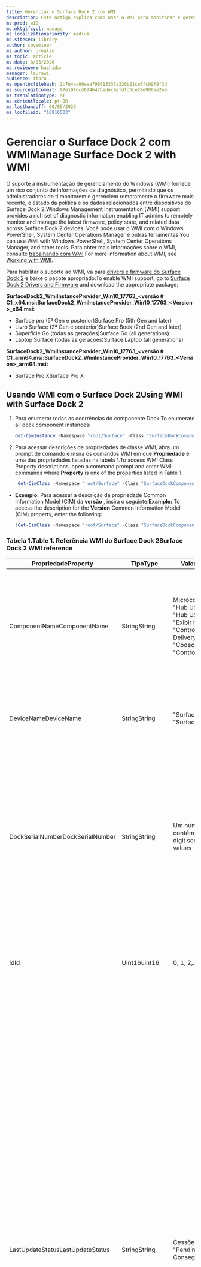 ```yaml
---
title: Gerenciar o Surface Dock 2 com WMI
description: Este artigo explica como usar o WMI para monitorar e gerenciar remotamente o firmware mais recente, o estado da política e os dados relacionados entre dispositivos do Surface Dock 2.
ms.prod: w10
ms.mktglfcycl: manage
ms.localizationpriority: medium
ms.sitesec: library
author: coveminer
ms.author: greglin
ms.topic: article
ms.date: 8/05/2020
ms.reviewer: hachidan
manager: laurawi
audience: itpro
ms.openlocfilehash: 2c7e4ac00eea798613335a320b21ce6fcb9f9f2d
ms.sourcegitcommit: 97e19fdcd074647bedec9efdfd3ce28e900ae2ea
ms.translationtype: MT
ms.contentlocale: pt-BR
ms.lasthandoff: 08/05/2020
ms.locfileid: "10916503"
---
```

# <span data-ttu-id="41f27-103">Gerenciar o Surface Dock 2 com WMI</span><span class="sxs-lookup"><span data-stu-id="41f27-103">Manage Surface Dock 2 with WMI</span></span>

<span data-ttu-id="41f27-104">O suporte à instrumentação de gerenciamento do Windows (WMI) fornece um rico conjunto de informações de diagnóstico, permitindo que os administradores de ti monitorem e gerenciem remotamente o firmware mais recente, o estado da política e os dados relacionados entre dispositivos do Surface Dock 2.</span><span class="sxs-lookup"><span data-stu-id="41f27-104">Windows Management Instrumentation (WMI) support provides a rich set of diagnostic information enabling IT admins to remotely monitor and manage the latest firmware, policy state, and related data across Surface Dock 2 devices.</span></span> <span data-ttu-id="41f27-105">Você pode usar o WMI com o Windows PowerShell, System Center Operations Manager e outras ferramentas.</span><span class="sxs-lookup"><span data-stu-id="41f27-105">You can use WMI with Windows PowerShell, System Center Operations Manager, and other tools.</span></span> <span data-ttu-id="41f27-106">Para obter mais informações sobre o WMI, consulte [trabalhando com WMI](https://docs.microsoft.com/powershell/scripting/learn/ps101/07-working-with-wmi?view=powershell-5.1).</span><span class="sxs-lookup"><span data-stu-id="41f27-106">For more information about WMI, see [Working with WMI](https://docs.microsoft.com/powershell/scripting/learn/ps101/07-working-with-wmi?view=powershell-5.1).</span></span> 

<span data-ttu-id="41f27-107">Para habilitar o suporte ao WMI, vá para [drivers e firmware do Surface Dock 2](https://www.microsoft.com/download/details.aspx?id=101317) e baixe o pacote apropriado:</span><span class="sxs-lookup"><span data-stu-id="41f27-107">To enable WMI support, go to [Surface Dock 2 Drivers and Firmware](https://www.microsoft.com/download/details.aspx?id=101317) and download the appropriate package:</span></span>

**<span data-ttu-id="41f27-108">SurfaceDock2_WmiInstanceProvider_Win10_17763_&#60;versão # C1_x64.msi:</span><span class="sxs-lookup"><span data-stu-id="41f27-108">SurfaceDock2_WmiInstanceProvider_Win10_17763_&#60;Version&#62;_x64.msi:</span></span>**<br>

- <span data-ttu-id="41f27-109">Surface pro (5ª Gen e posterior)</span><span class="sxs-lookup"><span data-stu-id="41f27-109">Surface Pro (5th Gen and later)</span></span>
- <span data-ttu-id="41f27-110">Livro Surface (2ª Gen e posterior)</span><span class="sxs-lookup"><span data-stu-id="41f27-110">Surface Book (2nd Gen and later)</span></span>
- <span data-ttu-id="41f27-111">Superfície Go (todas as gerações)</span><span class="sxs-lookup"><span data-stu-id="41f27-111">Surface Go (all generations)</span></span>
- <span data-ttu-id="41f27-112">Laptop Surface (todas as gerações)</span><span class="sxs-lookup"><span data-stu-id="41f27-112">Surface Laptop (all generations)</span></span>

 **<span data-ttu-id="41f27-113">SurfaceDock2_WmiInstanceProvider_Win10_17763_&#60;versão # C1_arm64.msi:</span><span class="sxs-lookup"><span data-stu-id="41f27-113">SurfaceDock2_WmiInstanceProvider_Win10_17763_&#60;Version&#62;_arm64.msi:</span></span>** <br>

- <span data-ttu-id="41f27-114">Surface Pro X</span><span class="sxs-lookup"><span data-stu-id="41f27-114">Surface Pro X</span></span>

## <span data-ttu-id="41f27-115">Usando WMI com o Surface Dock 2</span><span class="sxs-lookup"><span data-stu-id="41f27-115">Using WMI with Surface Dock 2</span></span>

1. <span data-ttu-id="41f27-116">Para enumerar todas as ocorrências do componente Dock:</span><span class="sxs-lookup"><span data-stu-id="41f27-116">To enumerate all dock component instances:</span></span>

    ```PowerShell
    Get-CimInstance -Namespace "root/Surface" -Class "SurfaceDockComponent" 
    ```
2. <span data-ttu-id="41f27-117">Para acessar descrições de propriedades de classe WMI, abra um prompt de comando e insira os comandos WMI em que **Propriedade** é uma das propriedades listadas na tabela 1.</span><span class="sxs-lookup"><span data-stu-id="41f27-117">To access WMI Class Property descriptions, open a command prompt and enter WMI commands where **Property** is one of the properties listed in Table 1.</span></span>

    ```PowerShell
     Get-CimClass -Namespace "root/Surface" -Class "SurfaceDockComponent").CimClassProperties["<Property>"]
    ```

- <span data-ttu-id="41f27-118">**Exemplo:** Para acessar a descrição da propriedade Common Information Model (CIM) da **versão** , insira o seguinte:</span><span class="sxs-lookup"><span data-stu-id="41f27-118">**Example:** To access the description for the **Version** Common Information Model (CIM) property, enter the following:</span></span>
    ```PowerShell
    (Get-CimClass -Namespace "root/Surface" -Class "SurfaceDockComponent").CimClassProperties["Version"].Qualifiers["Description"].Value
    ```
 
 ### <span data-ttu-id="41f27-119">Tabela 1.</span><span class="sxs-lookup"><span data-stu-id="41f27-119">Table 1.</span></span> <span data-ttu-id="41f27-120">Referência WMI do Surface Dock 2</span><span class="sxs-lookup"><span data-stu-id="41f27-120">Surface Dock 2 WMI reference</span></span>

| <span data-ttu-id="41f27-121">Propriedade</span><span class="sxs-lookup"><span data-stu-id="41f27-121">Property</span></span>         | <span data-ttu-id="41f27-122">Tipo</span><span class="sxs-lookup"><span data-stu-id="41f27-122">Type</span></span>   | <span data-ttu-id="41f27-123">Valor (es) esperado (s)</span><span class="sxs-lookup"><span data-stu-id="41f27-123">Expected Value(s)</span></span>                                                                                                                                                                                                            | <span data-ttu-id="41f27-124">Descrição</span><span class="sxs-lookup"><span data-stu-id="41f27-124">Description</span></span>                                                                                                                                                                                                                                                                                                                                                                                                                                                                                                                                                                                                                                                                                                                                                                                                                                                                                                                                                                                                                                                                                                                                                                                                                                                                                                                                                                                                                                                                                                                                                                                                                                                                                                                                                                                                 |
| ---------------- | ------ | ---------------------------------------------------------------------------------------------------------------------------------------------------------------------------------------------------------------------------- | ----------------------------------------------------------------------------------------------------------------------------------------------------------------------------------------------------------------------------------------------------------------------------------------------------------------------------------------------------------------------------------------------------------------------------------------------------------------------------------------------------------------------------------------------------------------------------------------------------------------------------------------------------------------------------------------------------------------------------------------------------------------------------------------------------------------------------------------------------------------------------------------------------------------------------------------------------------------------------------------------------------------------------------------------------------------------------------------------------------------------------------------------------------------------------------------------------------------------------------------------------------------------------------------------------------------------------------------------------------------------------------------------------------------------------------------------------------------------------------------------------------------------------------------------------------------------------------------------------------------------------------------------------------------------------------------------------------------------------------------------------------------------------------------------------------- |
| <span data-ttu-id="41f27-125">ComponentName</span><span class="sxs-lookup"><span data-stu-id="41f27-125">ComponentName</span></span>    | <span data-ttu-id="41f27-126">String</span><span class="sxs-lookup"><span data-stu-id="41f27-126">String</span></span> | <span data-ttu-id="41f27-127">Microcontrolador</span><span class="sxs-lookup"><span data-stu-id="41f27-127">“Microcontroller”</span></span> <br><span data-ttu-id="41f27-128">"Hub USB 1"</span><span class="sxs-lookup"><span data-stu-id="41f27-128">“USB Hub 1”</span></span> <br><span data-ttu-id="41f27-129">"Hub USB 2"</span><span class="sxs-lookup"><span data-stu-id="41f27-129">“USB Hub 2”</span></span> <br><span data-ttu-id="41f27-130">"Exibir hub de portabilidade"</span><span class="sxs-lookup"><span data-stu-id="41f27-130">“Display Port Hub”</span></span> <br><span data-ttu-id="41f27-131">"Controlador de entrega de energia"</span><span class="sxs-lookup"><span data-stu-id="41f27-131">“Power Delivery Controller”</span></span> <br><span data-ttu-id="41f27-132">"Codec de áudio"</span><span class="sxs-lookup"><span data-stu-id="41f27-132">“Audio Codec”</span></span> <br><span data-ttu-id="41f27-133">"Controlador Ethernet"</span><span class="sxs-lookup"><span data-stu-id="41f27-133">“Ethernet Controller”</span></span>                                                                         | <span data-ttu-id="41f27-134">A propriedade a seguir lista o nome específico do componente de dispositivo que os dados de classe de modelo CIM (Common Information Model) que acompanham o (modelo de informação comum) correspondem a.</span><span class="sxs-lookup"><span data-stu-id="41f27-134">The following property lists the specific name of the device component that the accompanying Common Information Model (CIM) class data corresponds to.</span></span>                                                                                                                                                                                                                                                                                                                                                                                                                                                                                                                                                                                                                                                                                                                                                                                                                                                                                                                                                                                                                                                                                                                                                                                                                                                                                                                                                                                                                                                                                                                                                                                                                                                  |
| <span data-ttu-id="41f27-135">DeviceName</span><span class="sxs-lookup"><span data-stu-id="41f27-135">DeviceName</span></span>       | <span data-ttu-id="41f27-136">String</span><span class="sxs-lookup"><span data-stu-id="41f27-136">String</span></span> | <span data-ttu-id="41f27-137">"Surface Dock 1"</span><span class="sxs-lookup"><span data-stu-id="41f27-137">“Surface Dock 1”</span></span> <br><span data-ttu-id="41f27-138">"Surface Dock 2"</span><span class="sxs-lookup"><span data-stu-id="41f27-138">“Surface Dock 2”</span></span>                                                                                                                                                                                        | <span data-ttu-id="41f27-139">A propriedade a seguir contém o nome do dispositivo Dock ao qual o componente de dispositivo específico pertence.</span><span class="sxs-lookup"><span data-stu-id="41f27-139">The following property contains the name of the dock device that the specific device component belongs to.</span></span>                                                                                                                                                                                                                                                                                                                                                                                                                                                                                                                                                                                                                                                                                                                                                                                                                                                                                                                                                                                                                                                                                                                                                                                                                                                                                                                                                                                                                                                                                                                                                                                                                                                                                               |
| <span data-ttu-id="41f27-140">DockSerialNumber</span><span class="sxs-lookup"><span data-stu-id="41f27-140">DockSerialNumber</span></span> | <span data-ttu-id="41f27-141">String</span><span class="sxs-lookup"><span data-stu-id="41f27-141">String</span></span> | <span data-ttu-id="41f27-142">Um número de série de doze (12) dígitos que contém apenas valores numéricos</span><span class="sxs-lookup"><span data-stu-id="41f27-142">A twelve (12) digit serial number containing only numerical values</span></span>                                                                                                                                                           | <span data-ttu-id="41f27-143">A propriedade a seguir registra o número de série do dispositivo Dock conectado.</span><span class="sxs-lookup"><span data-stu-id="41f27-143">The following property records the serial number of the attached dock device.</span></span> <span data-ttu-id="41f27-144">Esse número de série é exatamente o mesmo para todos os componentes, pois eles pertencem ao mesmo dispositivo Dock.</span><span class="sxs-lookup"><span data-stu-id="41f27-144">This serial number is the exact same for every component as they belong to the same dock device.</span></span> <span data-ttu-id="41f27-145">Para referência, esse número de série pode ser encontrado fisicamente na parte inferior do Surface Dock.</span><span class="sxs-lookup"><span data-stu-id="41f27-145">For reference, this serial number can be found physically on the underside of the Surface Dock itself.</span></span>                                                                                                                                                                                                                                                                                                                                                                                                                                                                                                                                                                                                                                                                                                                                                                                                                                                                                                                                                                                                                                                                                                                                                                                                                                                                                                                                                                                                                                                                                                                    |
| <span data-ttu-id="41f27-146">Id</span><span class="sxs-lookup"><span data-stu-id="41f27-146">Id</span></span>               | <span data-ttu-id="41f27-147">UInt16</span><span class="sxs-lookup"><span data-stu-id="41f27-147">uint16</span></span> | <span data-ttu-id="41f27-148">0, 1, 2,..., 65535</span><span class="sxs-lookup"><span data-stu-id="41f27-148">0, 1, 2, ..., 65535</span></span>                                                                                                                                                                                                          | <span data-ttu-id="41f27-149">A propriedade a seguir é uma ID exclusiva que começa do zero (0) e conta.</span><span class="sxs-lookup"><span data-stu-id="41f27-149">The following property is a unique Id that starts from zero (0) and counts up.</span></span> <span data-ttu-id="41f27-150">Essa variável é usada para numerar as instâncias enumeradas WMI.</span><span class="sxs-lookup"><span data-stu-id="41f27-150">This variable is used for numbering the enumerated WMI instances.</span></span>                                                                                                                                                                                                                                                                                                                                                                                                                                                                                                                                                                                                                                                                                                                                                                                                                                                                                                                                                                                                                                                                                                                                                                                                                                                                                                                                                                                                                                                                                                                                                                                                                                                        |
| <span data-ttu-id="41f27-151">LastUpdateStatus</span><span class="sxs-lookup"><span data-stu-id="41f27-151">LastUpdateStatus</span></span> | <span data-ttu-id="41f27-152">String</span><span class="sxs-lookup"><span data-stu-id="41f27-152">String</span></span> | <span data-ttu-id="41f27-153">Cessões</span><span class="sxs-lookup"><span data-stu-id="41f27-153">“Success”</span></span> <br><span data-ttu-id="41f27-154">"PendingDockReattach"</span><span class="sxs-lookup"><span data-stu-id="41f27-154">“PendingDockReattach”</span></span> <br><span data-ttu-id="41f27-155">Conseguiu</span><span class="sxs-lookup"><span data-stu-id="41f27-155">“Failed”</span></span>                                                                                                                                                                             | <span data-ttu-id="41f27-156">A propriedade a seguir detalha o status da atualização do firmware do componente (CFU) mais recente tentada para o componente do dispositivo em questão.</span><span class="sxs-lookup"><span data-stu-id="41f27-156">The following property details the last attempted Component Firmware Update (CFU) status for the device component in question.</span></span> <span data-ttu-id="41f27-157">Os valores possíveis são: **êxito,** **reconexão de encaixe pendente** e **falha.**</span><span class="sxs-lookup"><span data-stu-id="41f27-157">Possible values are: **Success,** **Pending Dock Reattach,** and **Failed.**</span></span><br><br><br><span data-ttu-id="41f27-158">- **Êxito** indica que o novo firmware aplicado anteriormente foi aplicado com êxito</span><span class="sxs-lookup"><span data-stu-id="41f27-158">- **Success** indicates that previously applied new firmware was applied successfully</span></span><br><span data-ttu-id="41f27-159">- A **reconexão do Dock pendente** indica que há uma nova atualização pendente para o componente do dispositivo e o usuário deve desanexar e anexar novamente o conector da superfície do encaixe para aplicar a nova atualização.</span><span class="sxs-lookup"><span data-stu-id="41f27-159">- **Pending Dock Reattach** indicates there is a new update pending for the device component and the user must detach and reattach the Dock’s Surface connector in order to apply the new update.</span></span><br><span data-ttu-id="41f27-160">- **Falha** indica que um possível erro legítimo ocorrido durante o processo de CFU ou o periférico não foi inicializado na versão esperada.</span><span class="sxs-lookup"><span data-stu-id="41f27-160">- **Failed** indicates that a possible legitimate error occurred during the CFU process or the peripheral did not boot up in the expected version.</span></span> <span data-ttu-id="41f27-161">No caso de **falha** , não é uma indicação de que o dispositivo não está funcionando, mas algo errado ocorreu ao tentar atualizar o dispositivo.</span><span class="sxs-lookup"><span data-stu-id="41f27-161">In the **Failed** case, this is not an indication that the device is not working, but rather something erroneous occurred when trying to update the device.</span></span> <span data-ttu-id="41f27-162">Nesse caso, o firmware anterior continuará a ser executado.</span><span class="sxs-lookup"><span data-stu-id="41f27-162">In such case, the previous firmware will continue to run.</span></span>                                                                                                                                                                                                                                                                                                                                                                                                                                                                                                                                                                                                                                                                                                                                                                                                                                                                                                                         |
| <span data-ttu-id="41f27-163">Políticastate</span><span class="sxs-lookup"><span data-stu-id="41f27-163">PolicyState</span></span>      | <span data-ttu-id="41f27-164">String</span><span class="sxs-lookup"><span data-stu-id="41f27-164">String</span></span> | <span data-ttu-id="41f27-165">Possibilita</span><span class="sxs-lookup"><span data-stu-id="41f27-165">“Enabled”</span></span> <br><span data-ttu-id="41f27-166">Ativo</span><span class="sxs-lookup"><span data-stu-id="41f27-166">“Disabled”</span></span>                                                                                                                                                                                                     | <span data-ttu-id="41f27-167">A propriedade a seguir indica a política do modo de gerenciamento corporativo de Surface (SEMM) atual para o componente de dispositivo.</span><span class="sxs-lookup"><span data-stu-id="41f27-167">The following property indicates the current Surface Enterprise Management Mode (SEMM) policy for the device component.</span></span> <span data-ttu-id="41f27-168">Os valores possíveis são: **Enabled** e **Disabled.**</span><span class="sxs-lookup"><span data-stu-id="41f27-168">Possible values are: **Enabled** and **Disabled.**</span></span><br><br><br><span data-ttu-id="41f27-169">- **Enabled** indica que o sistema Semm permitiu que o dispositivo host acesse e use o componente de dispositivo</span><span class="sxs-lookup"><span data-stu-id="41f27-169">- **Enabled** indicates that the SEMM system has allowed the host device to access and use the device component</span></span><br><span data-ttu-id="41f27-170">- **Disabled** indica que o sistema Semm não permite e, portanto, impedia o acesso do computador host e o uso do componente do dispositivo.</span><span class="sxs-lookup"><span data-stu-id="41f27-170">- **Disabled** indicates that the SEMM system has disallowed and thereby prevented the host machine from accessing and using the device component.</span></span>                                                                                                                                                                                                                                                                                                                                                                                                                                                                                                                                                                                                                                                                                                                                                                                                                                                                                                                                                                                                                                                                                                                                                                                                                                                                                                                                                                                                                                                                                                                             |
| <span data-ttu-id="41f27-171">ProductId</span><span class="sxs-lookup"><span data-stu-id="41f27-171">ProductId</span></span>        | <span data-ttu-id="41f27-172">String []</span><span class="sxs-lookup"><span data-stu-id="41f27-172">String[]</span></span> | <span data-ttu-id="41f27-173">Uma lista de cadeias de caracteres hexadecimais, que podem cada faixa de "0x0000" a "0xFFFF"</span><span class="sxs-lookup"><span data-stu-id="41f27-173">A list of hex strings, which can each range from “0x0000” to “0xFFFF”</span></span>                                                                                                                                                        | <span data-ttu-id="41f27-174">A propriedade a seguir classifica a ID do produto (PID) do componente do dispositivo.</span><span class="sxs-lookup"><span data-stu-id="41f27-174">The following property classifies the Product Id (PID) of the device component.</span></span> <span data-ttu-id="41f27-175">É possível que haja mais de um PID listado.</span><span class="sxs-lookup"><span data-stu-id="41f27-175">It is possible for there to be more than one PID listed.</span></span> <span data-ttu-id="41f27-176">No caso de um hub USB, por exemplo, os dispositivos super velocidade (SS) e de alta velocidade (HS) são incluídos em um hub singular ".</span><span class="sxs-lookup"><span data-stu-id="41f27-176">In the case of a USB Hub, for example, both Super Speed (SS) and High Speed (HS) devices are lumped into a singular “Hub."</span></span> <span data-ttu-id="41f27-177">Portanto, duas (2) PIDs serão listadas nesta matriz.</span><span class="sxs-lookup"><span data-stu-id="41f27-177">Therefore, two (2) PIDs would be listed within this array.</span></span>                                                                                                                                                                                                                                                                                                                                                                                                                                                                                                                                                                                                                                                                                                                                                                                                                                                                                                                                                                                                                                                                                                                                                                                                                                                                                                                                                                                                                                                                                                                                                                                                                                                                                                                                                                                                                                                                                                                                                                                                                                                                                                                                                                                                                                                                                                                                                                                             |
| <span data-ttu-id="41f27-178">ProvisionedState</span><span class="sxs-lookup"><span data-stu-id="41f27-178">ProvisionedState</span></span>         | <span data-ttu-id="41f27-179">boolean</span><span class="sxs-lookup"><span data-stu-id="41f27-179">boolean</span></span> | <span data-ttu-id="41f27-180">Verdadeiro ou falso</span><span class="sxs-lookup"><span data-stu-id="41f27-180">True or False</span></span>                                                                                                                                                        | <span data-ttu-id="41f27-181">A propriedade a seguir descreve o estado provisionado do modo de gerenciamento da empresa Surface (SEMM) do dispositivo do Surface Dock.</span><span class="sxs-lookup"><span data-stu-id="41f27-181">The following property describes the Surface Enterprise Management Mode (SEMM) provisioned state of the Surface Dock device.</span></span> <span data-ttu-id="41f27-182">O estado provisionado é o mesmo exato para cada componente, pois eles pertencem ao mesmo dispositivo Dock.</span><span class="sxs-lookup"><span data-stu-id="41f27-182">The provisioned state is the exact same for every component as they belong to the same dock device.</span></span> <span data-ttu-id="41f27-183">Os valores possíveis são: true ou false.</span><span class="sxs-lookup"><span data-stu-id="41f27-183">Possible values are: True or False.</span></span> <span data-ttu-id="41f27-184">Um valor true indica que o dispositivo Dock Dock é atualmente gerenciado e, portanto, a funcionalidade de porta pode ser restrita.</span><span class="sxs-lookup"><span data-stu-id="41f27-184">A value of true indicates the Surface Dock device is currently managed and thereby, port functionality may be restricted.</span></span> <span data-ttu-id="41f27-185">Consulte o campo de propriedade "Policystate" para obter mais informações.</span><span class="sxs-lookup"><span data-stu-id="41f27-185">See the “PolicyState” property field for more information.</span></span> <span data-ttu-id="41f27-186">Um valor false indica que o dispositivo do Dock Surface não está atualmente gerenciado e não tem restrições de recurso impostas.</span><span class="sxs-lookup"><span data-stu-id="41f27-186">A value of false indicates the Surface Dock device is currently not managed and has no feature restrictions imposed.</span></span>                                                                                                                                                                                                                                                                                                                                                                                                                                                                                                                                                                                                                                                                                                                                                                                                                                                                                                                                                                                                                                                                                                                                                                                                                                                                                                                   |
| <span data-ttu-id="41f27-187">Status</span><span class="sxs-lookup"><span data-stu-id="41f27-187">Status</span></span>           | <span data-ttu-id="41f27-188">String</span><span class="sxs-lookup"><span data-stu-id="41f27-188">String</span></span> | <span data-ttu-id="41f27-189">Ok</span><span class="sxs-lookup"><span data-stu-id="41f27-189">“OK”</span></span> <br><span data-ttu-id="41f27-190">Desconectado</span><span class="sxs-lookup"><span data-stu-id="41f27-190">“Disconnected”</span></span> <br><span data-ttu-id="41f27-191">Erros</span><span class="sxs-lookup"><span data-stu-id="41f27-191">“Error”</span></span> <br><span data-ttu-id="41f27-192">Esteja</span><span class="sxs-lookup"><span data-stu-id="41f27-192">“Missing”</span></span> <br><span data-ttu-id="41f27-193">"DeviceHandleInUse"</span><span class="sxs-lookup"><span data-stu-id="41f27-193">“DeviceHandleInUse”</span></span> <br><span data-ttu-id="41f27-194">Ativo</span><span class="sxs-lookup"><span data-stu-id="41f27-194">“Disabled”</span></span> <br><span data-ttu-id="41f27-195">"NotSupportedByWmi"</span><span class="sxs-lookup"><span data-stu-id="41f27-195">“NotSupportedByWmi”</span></span>                                                                                                             | <span data-ttu-id="41f27-196">A propriedade a seguir descreve o estado da conexão do Dock com o computador host.</span><span class="sxs-lookup"><span data-stu-id="41f27-196">The following property describes the state of the Dock’s connection to the host machine.</span></span> <span data-ttu-id="41f27-197">Os valores possíveis são: **OK,** **desconectado,** **erro,** **ausente,** **DeviceHandleInUse,**  **desabilitado** e **NotSupportedByWmi.**</span><span class="sxs-lookup"><span data-stu-id="41f27-197">Possible values are: **OK,** **Disconnected,** **Error,** **Missing,** **DeviceHandleInUse,**  **Disabled,** and **NotSupportedByWmi.**</span></span> <br><span data-ttu-id="41f27-198">- **OK** indica que o dispositivo está conectado com êxito ao computador host e que não existe problema, o que inibi a funcionalidade</span><span class="sxs-lookup"><span data-stu-id="41f27-198">- **OK** indicates that the device is successfully connected to the host machine and no problems exist, which would inhibit its functionality</span></span> <br><span data-ttu-id="41f27-199">- **Desconectado** indica que o conector Surface, que fornece a conexão para todos os componentes do dispositivo, não está atualmente anexado ao computador host.</span><span class="sxs-lookup"><span data-stu-id="41f27-199">- **Disconnected** indicates that the Surface connector, which provides the connection for all the device components, is currently not attached to the host machine.</span></span> <br><span data-ttu-id="41f27-200">- O **erro** indica um possível problema com a instância do dispositivo e a interface do dispositivo tem mais do que provavelmente foi rotulada com um ponto de exclamação amarelo no Gerenciador de dispositivos – Verifique a propriedade **StatusCode** para obter informações mais detalhadas sobre o tipo de erro que ocorreu.</span><span class="sxs-lookup"><span data-stu-id="41f27-200">- **Error** indicates a potential issue with the device instance and the device interface has more than likely been labeled with a yellow exclamation point in the Device Manager – check the **StatusCode** property for more detailed information on the type of error that occurred.</span></span> <br><span data-ttu-id="41f27-201">- **Missing** indica que espera-se que o dispositivo tivesse sido enumerado na máquina host, mas por algum motivo não.</span><span class="sxs-lookup"><span data-stu-id="41f27-201">- **Missing** indicates that the device was expected to have enumerated on the host machine, but for some reason did not.</span></span> <span data-ttu-id="41f27-202">A propriedade **StatusCode** irá conter o valor de 24 para indicar essa situação errada.</span><span class="sxs-lookup"><span data-stu-id="41f27-202">The **StatusCode** property will hold the value of 24 to indicate this erroneous situation.</span></span><br><span data-ttu-id="41f27-203">- **DeviceHandleInUse** indica que outro processo está se comunicando no momento com o dispositivo, que proíbe este provedor de instância de instrumentação de gerenciamento do Windows (WMI) de suas solicitações de comunicação.</span><span class="sxs-lookup"><span data-stu-id="41f27-203">- **DeviceHandleInUse** indicates that another process is currently communicating with the device, which prohibits this Windows Management Instrumentation (WMI) Instance Provider from its communication requests.</span></span> <span data-ttu-id="41f27-204">Tente executar o comando WMI novamente!</span><span class="sxs-lookup"><span data-stu-id="41f27-204">Try executing your WMI command again!</span></span> <br> <span data-ttu-id="41f27-205">- **Disabled** indica que a política do modo de gerenciamento corporativo de Surface (Semm) atual não foi permitida e, portanto, impedia o acesso ao computador host e use o componente do dispositivo.</span><span class="sxs-lookup"><span data-stu-id="41f27-205">- **Disabled** indicates that the current Surface Enterprise Management Mode (SEMM) policy has disallowed and thereby prevented the host machine from accessing and using the device component.</span></span> <span data-ttu-id="41f27-206">Consulte o campo da propriedade **policystate** para obter mais informações.</span><span class="sxs-lookup"><span data-stu-id="41f27-206">See the **PolicyState** property field for more information.</span></span><br><span data-ttu-id="41f27-207">- **NotSupportedByWmi** indica que o encaixe conectado atualmente não é compatível com este provedor WMI.</span><span class="sxs-lookup"><span data-stu-id="41f27-207">- **NotSupportedByWmi** indicates the connected dock is currently not supported by this WMI Provider.</span></span> <span data-ttu-id="41f27-208">Esse status será exibido para o Surface Dock 1, que atualmente não é compatível com este provedor de instância WMI.</span><span class="sxs-lookup"><span data-stu-id="41f27-208">This status will appear for the Surface Dock 1, which is currently not supported by this WMI Instance Provider.</span></span>|
| <span data-ttu-id="41f27-209">StatusCode</span><span class="sxs-lookup"><span data-stu-id="41f27-209">StatusCode</span></span>       | <span data-ttu-id="41f27-210">UInt32</span><span class="sxs-lookup"><span data-stu-id="41f27-210">uint32</span></span> | <span data-ttu-id="41f27-211">[Código de erro do Gerenciador de dispositivos](https://docs.microsoft.com/windows-hardware/drivers/install/device-manager-error-messages) obtido da classe WMI CIM_LogicalDevice (dentro de *Cimwin32. mof*)</span><span class="sxs-lookup"><span data-stu-id="41f27-211">[Device Manager Error Code](https://docs.microsoft.com/windows-hardware/drivers/install/device-manager-error-messages) obtained from the CIM_LogicalDevice WMI Class (within *cimwin32.mof*)</span></span> | <span data-ttu-id="41f27-212">A propriedade a seguir fornece o código de erro do Gerenciador de dispositivos para o componente Dock fornecido.</span><span class="sxs-lookup"><span data-stu-id="41f27-212">The following property provides the Device Manager error code for the given dock component.</span></span> <span data-ttu-id="41f27-213">Um valor zero (0) indica que o componente Dock está funcionando corretamente; um valor maior que zero (0) indica um problema ou um possível erro com o componente Dock.</span><span class="sxs-lookup"><span data-stu-id="41f27-213">A value of zero (0) indicates that the dock component is working correctly; a value greater than zero (0) indicates an issue or a possible error with the dock component.</span></span> <span data-ttu-id="41f27-214">Como o componente Dock pode enumerar com várias interfaces de dispositivo, é possível que haja códigos de erro adicionais do Device Manager.</span><span class="sxs-lookup"><span data-stu-id="41f27-214">Because the dock component may enumerate with several device interfaces, it is possible there may be additional Device Manager error codes.</span></span> <span data-ttu-id="41f27-215">Este campo de propriedade só lista um único código de erro, mesmo se vários estiverem disponíveis.</span><span class="sxs-lookup"><span data-stu-id="41f27-215">This property field only lists a single error code even if multiple are available.</span></span> <span data-ttu-id="41f27-216">O Gerenciador de dispositivos rotulará o dispositivo com um ponto de exclamação amarelo apenas quando ocorrerem determinados códigos de erro.</span><span class="sxs-lookup"><span data-stu-id="41f27-216">The Device Manager will label the device with a yellow exclamation point only when certain error codes have occurred.</span></span>                                                                                                                                                                                                                                                                                                                                                                                                                                                                                                                                                                                                                                                                                                                                                                                                                                                                                                                                                                                                                                                                                                                                                                                |
| <span data-ttu-id="41f27-217">VendorID</span><span class="sxs-lookup"><span data-stu-id="41f27-217">VendorId</span></span>         | <span data-ttu-id="41f27-218">String</span><span class="sxs-lookup"><span data-stu-id="41f27-218">String</span></span> | <span data-ttu-id="41f27-219">Uma cadeia de caracteres Hex que pode variar de "0x0000" para "0xFFFF"</span><span class="sxs-lookup"><span data-stu-id="41f27-219">A hex string that can range from “0x0000” to “0xFFFF”</span></span>                                                                                                                                                                        | <span data-ttu-id="41f27-220">A propriedade a seguir observa a ID de fornecedor específica (VID) do componente de dispositivo.</span><span class="sxs-lookup"><span data-stu-id="41f27-220">The following property notes the specific Vendor Id (VID) of the device component.</span></span>                                                                                                                                                                                                                                                                                                                                                                                                                                                                                                                                                                                                                                                                                                                                                                                                                                                                                                                                                                                                                                                                                                                                                                                                                                                                                                                                                                                                                                                                                                                                                                                                                                                                                                                       |
| <span data-ttu-id="41f27-221">Versão</span><span class="sxs-lookup"><span data-stu-id="41f27-221">Version</span></span>          | <span data-ttu-id="41f27-222">String</span><span class="sxs-lookup"><span data-stu-id="41f27-222">String</span></span> | <span data-ttu-id="41f27-223">Uma cadeia de caracteres de versão, que tem o formulário da seguinte maneira: "x. y. z", em que x, y e z são valores numéricos.</span><span class="sxs-lookup"><span data-stu-id="41f27-223">A version string, which has the form as follows: “x.y.z”, where x, y, and z are numerical values.</span></span>                                                                                                                            | <span data-ttu-id="41f27-224">A propriedade a seguir especifica a versão atual do firmware, que, no momento, está em execução no componente do dispositivo.</span><span class="sxs-lookup"><span data-stu-id="41f27-224">The following property specifies the current version of the firmware, which is currently running on the device component.</span></span>                                                                                                                                                                                                                                                                                                                                                                                                                                                                                                                                                                                                                                                                                                                                                                                                                                                                                                                                                                                                                                                                                                                                                                                                                                                                                                                                                                                                                                                                                                                                                                                                                                                                                |


## <span data-ttu-id="41f27-225">Saiba mais</span><span class="sxs-lookup"><span data-stu-id="41f27-225">Learn more</span></span>

- [<span data-ttu-id="41f27-226">Portas do Secure Surface Dock 2 com SEMM</span><span class="sxs-lookup"><span data-stu-id="41f27-226">Secure Surface Dock 2 ports with SEMM</span></span>](secure-surface-dock-ports-semm.md)
- [<span data-ttu-id="41f27-227">Novidades no Surface Dock 2</span><span class="sxs-lookup"><span data-stu-id="41f27-227">What's new in Surface Dock 2</span></span>](surface-dock-whats-new.md)
- [<span data-ttu-id="41f27-228">Códigos de erro do Gerenciador de dispositivos</span><span class="sxs-lookup"><span data-stu-id="41f27-228">Device Manager error codes</span></span>](https://docs.microsoft.com/windows-hardware/drivers/install/device-manager-error-messages)
- [<span data-ttu-id="41f27-229">Trabalhando com WMI</span><span class="sxs-lookup"><span data-stu-id="41f27-229">Working with WMI</span></span>](https://docs.microsoft.com/powershell/scripting/learn/ps101/07-working-with-wmi?view=powershell-5.1)
